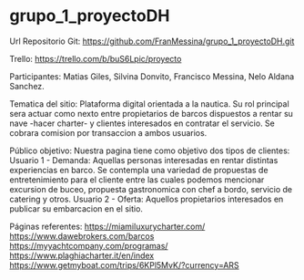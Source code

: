 # grupo_1_proyectoDH
Url Repositorio Git: https://github.com/FranMessina/grupo_1_proyectoDH.git

Trello: https://trello.com/b/buS6Lpic/proyecto

Participantes: 
Matias Giles, Silvina Donvito, Francisco Messina, Nelo Aldana Sanchez.

Tematica del sitio:
Plataforma digital orientada a la nautica. Su rol principal sera actuar como nexto entre propietarios de barcos dispuestos a rentar su nave -hacer charter- y clientes interesados en contratar el servicio. Se cobrara comision por transaccion a ambos usuarios. 

Público objetivo:
Nuestra pagina tiene como objetivo dos tipos de clientes:
Usuario 1 - Demanda: Aquellas personas interesadas en rentar distintas experiencias en barco. Se contempla una variedad de propuestas de entretenimiento para el cliente entre las cuales podemos mencionar excursion de buceo, propuesta gastronomica con chef a bordo, servicio de catering y otros.
Usuario 2 - Oferta: Aquellos propietarios interesados en publicar su embarcacion en el sitio.


Páginas referentes:
https://miamiluxurycharter.com/
https://www.dawebrokers.com/barcos
https://myyachtcompany.com/programas/
https://www.plaghiacharter.it/en/index
https://www.getmyboat.com/trips/6KPl5MvK/?currency=ARS


